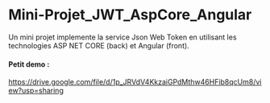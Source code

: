 # Mini-Projet_JWT_AspCore_Angular
Un mini projet implemente la service Json Web Token en utilisant les technologies ASP NET CORE (back) et Angular (front).
#### Petit demo :
https://drive.google.com/file/d/1p_JRVdV4KkzaiGPdMthw46HFib8qcUm8/view?usp=sharing
